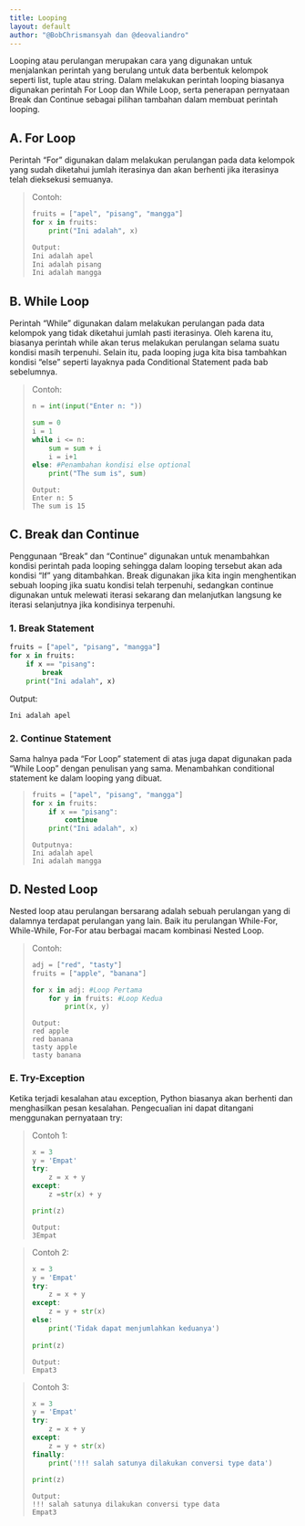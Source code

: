 ```yaml
---
title: Looping
layout: default
author: "@BobChrismansyah dan @deovaliandro"
---
```


Looping atau perulangan merupakan cara yang digunakan untuk menjalankan perintah yang berulang untuk data berbentuk kelompok seperti list, tuple atau string. Dalam melakukan perintah looping biasanya digunakan perintah For Loop dan While Loop, serta penerapan pernyataan Break dan Continue sebagai pilihan tambahan dalam membuat perintah looping.

## A. For Loop

Perintah “For” digunakan dalam melakukan perulangan pada data kelompok yang sudah diketahui jumlah iterasinya dan akan berhenti jika iterasinya telah dieksekusi semuanya.

>Contoh:
>
> ```python
> fruits = ["apel", "pisang", "mangga"]
> for x in fruits:
>     print("Ini adalah", x)
> ```
> 
> ```bash
> Output:
> Ini adalah apel
> Ini adalah pisang
> Ini adalah mangga
> ```

## B. While Loop
Perintah “While” digunakan dalam melakukan perulangan pada data kelompok yang tidak diketahui jumlah pasti iterasinya. Oleh karena itu, biasanya perintah while akan terus melakukan perulangan selama suatu kondisi masih terpenuhi. Selain itu, pada looping juga kita bisa tambahkan kondisi “else” seperti layaknya pada Conditional Statement pada bab sebelumnya.

> Contoh:
> ```python
> n = int(input("Enter n: "))
>
> sum = 0 
> i = 1
> while i <= n:
>     sum = sum + i
>     i = i+1
> else: #Penambahan kondisi else optional
>     print("The sum is", sum)
> ```
>
> ```text
> Output:
> Enter n: 5
> The sum is 15
> ```

## C. Break dan Continue

Penggunaan “Break” dan “Continue” digunakan untuk menambahkan kondisi perintah pada looping sehingga dalam looping tersebut akan ada kondisi “If” yang ditambahkan. Break digunakan jika kita ingin menghentikan sebuah looping jika suatu kondisi telah terpenuhi, sedangkan continue digunakan untuk melewati iterasi sekarang dan melanjutkan langsung ke iterasi selanjutnya jika kondisinya terpenuhi.

### 1. Break Statement

```python
fruits = ["apel", "pisang", "mangga"]
for x in fruits:
    if x == "pisang":
        break
    print("Ini adalah", x)
```

Output:

```bash
Ini adalah apel
```

### 2. Continue Statement
Sama halnya pada “For Loop” statement di atas juga dapat digunakan pada “While Loop” dengan penulisan yang sama. Menambahkan conditional statement ke dalam looping yang dibuat.

> ```python
> fruits = ["apel", "pisang", "mangga"]
> for x in fruits:
>     if x == "pisang":
>         continue
>     print("Ini adalah", x)
> ```
>
> ```text
> Outputnya:
> Ini adalah apel
> Ini adalah mangga
> ```

## D. Nested Loop

Nested loop atau perulangan bersarang adalah sebuah perulangan yang di dalamnya terdapat perulangan yang lain. Baik itu perulangan While-For, While-While, For-For atau berbagai macam kombinasi Nested Loop.

> Contoh:
> ```python
> adj = ["red", "tasty"]
> fruits = ["apple", "banana"]
>
> for x in adj: #Loop Pertama
>     for y in fruits: #Loop Kedua
>         print(x, y)
>```
>
>```text
> Output:
> red apple
> red banana
> tasty apple
> tasty banana
>```

### E. Try-Exception

Ketika terjadi kesalahan atau exception, Python biasanya akan berhenti dan menghasilkan pesan kesalahan. Pengecualian ini dapat ditangani menggunakan pernyataan try:

> Contoh 1:
> ```python
> x = 3
> y = 'Empat'
> try:
>     z = x + y 
> except:
>     z =str(x) + y
>
> print(z)
> ```
>
> ```text
> Output:
> 3Empat
> ```

> Contoh 2:
> ```python
> x = 3
> y = 'Empat'
> try:
>     z = x + y 
> except:
>     z = y + str(x)
> else:
>     print('Tidak dapat menjumlahkan keduanya')
>     
> print(z)
> ```
>
> ```text
> Output:
> Empat3
> ```


> Contoh 3:
> ```python
> x = 3
> y = 'Empat'
> try:
>     z = x + y 
> except:
>     z = y + str(x)
> finally:
>     print('!!! salah satunya dilakukan conversi type data')
>     
> print(z)
> ```
>
> ```Text
> Output:
> !!! salah satunya dilakukan conversi type data
> Empat3
> ```
